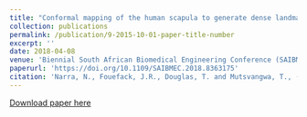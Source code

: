 ```yaml
---
title: "Conformal mapping of the human scapula to generate dense landmark feature"
collection: publications
permalink: /publication/9-2015-10-01-paper-title-number
excerpt: ''
date: 2018-04-08
venue: 'Biennial South African Biomedical Engineering Conference (SAIBMEC)'
paperurl: 'https://doi.org/10.1109/SAIBMEC.2018.8363175'
citation: 'Narra, N., Fouefack, J.R., Douglas, T. and Mutsvangwa, T., (2018)  &quot;Conformal mapping of the human scapula to generate dense landmark feature.&quot; <i>2018 3rd Biennial South African Biomedical Engineering Conference (SAIBMEC),2018, pp. 1-4,</i>.'
---
```



[Download paper here](https://doi.org/10.1109/SAIBMEC.2018.8363175)
